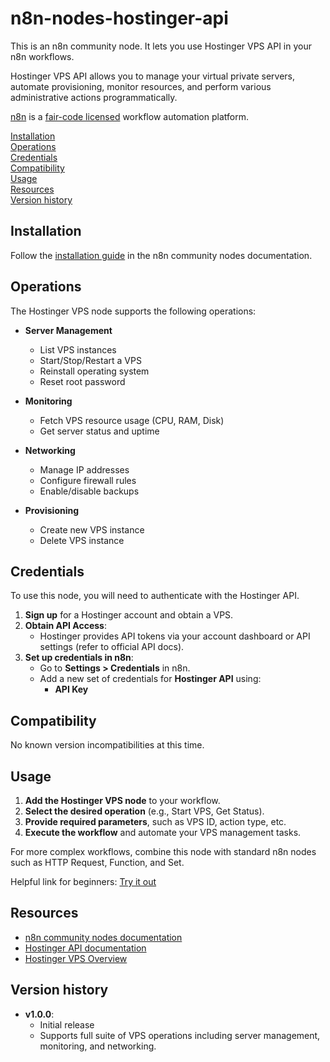 # n8n-nodes-hostinger-api

This is an n8n community node. It lets you use Hostinger VPS API in your n8n workflows.

Hostinger VPS API allows you to manage your virtual private servers, automate provisioning, monitor resources, and perform various administrative actions programmatically.

[n8n](https://n8n.io/) is a [fair-code licensed](https://docs.n8n.io/reference/license/) workflow automation platform.

[Installation](#installation)  
[Operations](#operations)  
[Credentials](#credentials)  
[Compatibility](#compatibility)  
[Usage](#usage)  
[Resources](#resources)  
[Version history](#version-history)

## Installation

Follow the [installation guide](https://docs.n8n.io/integrations/community-nodes/installation/) in the n8n community nodes documentation.

## Operations

The Hostinger VPS node supports the following operations:

- **Server Management**
	- List VPS instances
	- Start/Stop/Restart a VPS
	- Reinstall operating system
	- Reset root password

- **Monitoring**
	- Fetch VPS resource usage (CPU, RAM, Disk)
	- Get server status and uptime

- **Networking**
	- Manage IP addresses
	- Configure firewall rules
	- Enable/disable backups

- **Provisioning**
	- Create new VPS instance
	- Delete VPS instance

## Credentials

To use this node, you will need to authenticate with the Hostinger API.

1. **Sign up** for a Hostinger account and obtain a VPS.
2. **Obtain API Access**:
	- Hostinger provides API tokens via your account dashboard or API settings (refer to official API docs).
3. **Set up credentials in n8n**:
	- Go to **Settings > Credentials** in n8n.
	- Add a new set of credentials for **Hostinger API** using:
		- **API Key**

## Compatibility

No known version incompatibilities at this time.

## Usage

1. **Add the Hostinger VPS node** to your workflow.
2. **Select the desired operation** (e.g., Start VPS, Get Status).
3. **Provide required parameters**, such as VPS ID, action type, etc.
4. **Execute the workflow** and automate your VPS management tasks.

For more complex workflows, combine this node with standard n8n nodes such as HTTP Request, Function, and Set.

Helpful link for beginners: [Try it out](https://docs.n8n.io/try-it-out/)

## Resources

* [n8n community nodes documentation](https://docs.n8n.io/integrations/community-nodes/)
* [Hostinger API documentation](https://developers.hostinger.com/)
* [Hostinger VPS Overview](https://www.hostinger.com/vps-hosting)

## Version history

- **v1.0.0**:
	- Initial release
	- Supports full suite of VPS operations including server management, monitoring, and networking.
